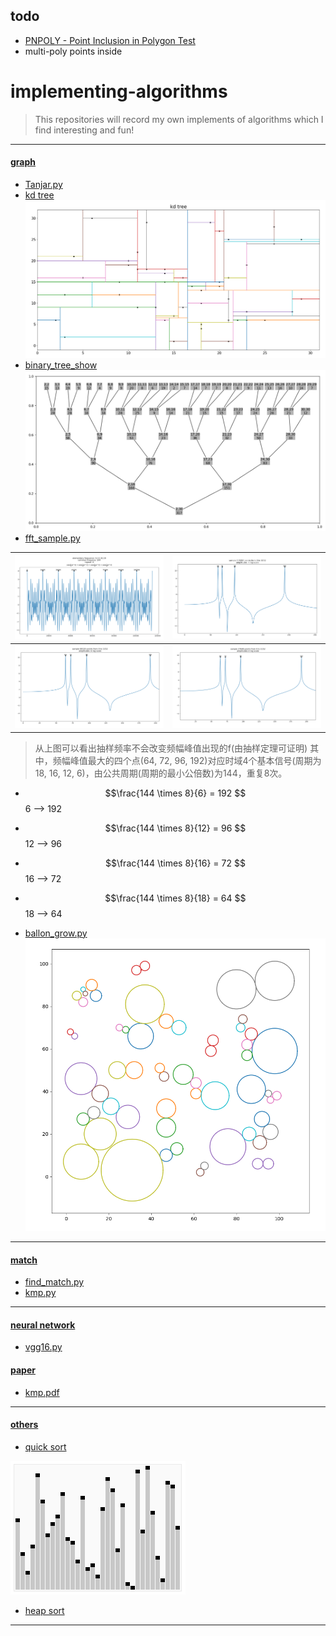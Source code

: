 ## todo
- [PNPOLY - Point Inclusion in Polygon Test](https://wrf.ecse.rpi.edu/Research/Short_Notes/pnpoly.html)
- multi-poly points inside

# implementing-algorithms
> This repositories will record my own implements of algorithms which I find interesting and fun!

--------------------------------------------------

#### [graph](https://github.com/lturing/implementing-algorithms/tree/master/graph)
- [Tanjar.py](https://github.com/lturing/implementing-algorithms/tree/master/graph/Tanjar.py)
- [kd tree](https://github.com/lturing/implementing-algorithms/tree/master/graph/kd_tree.py)
![](https://raw.githubusercontent.com/lturing/implementing-algorithms/master/photos/kd_tree_1.png)
- [binary_tree_show](https://github.com/lturing/implementing-algorithms/blob/master/graph/plot_binary_tree.py)
![](https://raw.githubusercontent.com/lturing/implementing-algorithms/master/photos/binary_tree.png)
- [fft_sample.py](https://github.com/lturing/implementing-algorithms/tree/master/graph/fft_sample.py)

| ![](https://raw.githubusercontent.com/lturing/implementing-algorithms/master/photos/curve_for_fft.png)  | ![](https://raw.githubusercontent.com/lturing/implementing-algorithms/master/photos/fft_ever_1.png)  |
| :------------: | :------------: |
| ![](https://raw.githubusercontent.com/lturing/implementing-algorithms/master/photos/fft_ever_2.png)  | ![]( https://raw.githubusercontent.com/lturing/implementing-algorithms/master/photos/fft_ever_3.png) |

> 从上图可以看出抽样频率不会改变频幅峰值出现的f(由抽样定理可证明)
其中，频幅峰值最大的四个点(64, 72, 96, 192)对应时域4个基本信号(周期为18, 16, 12, 6)，由公共周期(周期的最小公倍数)为144，重复8次。
- $$\frac{144 \times 8}{6}  = 192 $$ 6  --> 192   

- $$\frac{144 \times 8}{12} = 96 $$  12 --> 96   

- $$\frac{144 \times 8}{16} = 72 $$  16 --> 72     

- $$\frac{144 \times 8}{18} = 64 $$  18 --> 64   

- [ballon_grow.py](https://github.com/lturing/implementing-algorithms/blob/master/graph/ballon_grow.py)
![](https://raw.githubusercontent.com/lturing/implementing-algorithms/master/photos/ballons.png)

---------------

#### [match](https://github.com/lturing/implementing-algorithms/tree/master/match)
- [find_match.py](https://github.com/lturing/implementing-algorithms/tree/master/match/find_match.py)
- [kmp.py](https://github.com/lturing/implementing-algorithms/tree/master/match/kmp.py)

-------------

#### [neural network](https://github.com/lturing/implementing-algorithms/tree/master/nn)
- [vgg16.py](https://github.com/lturing/implementing-algorithms/tree/master/nn/load_vgg16.py)


#### [paper](https://github.com/lturing/implementing-algorithms/tree/master/paper)
- [kmp.pdf](https://github.com/lturing/implementing-algorithms/tree/master/paper/kmp.pdf)

-------------------

#### [others](https://github.com/lturing/implementing-algorithms/tree/master/others)
- [quick sort](https://github.com/lturing/implementing-algorithms/tree/master/others/quick_sort.py)

![](https://raw.githubusercontent.com/lturing/implementing-algorithms/master/photos/Sorting_quicksort_anim.gif)

- [heap sort](https://github.com/lturing/implementing-algorithms/tree/master/others/heapsort.py)

---------------------



